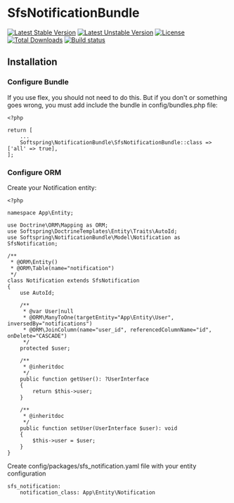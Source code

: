 # SfsNotificationBundle

[![Latest Stable Version](https://poser.pugx.org/softspring/notification-bundle/v/stable.svg)](https://packagist.org/packages/softspring/notification-bundle)
[![Latest Unstable Version](https://poser.pugx.org/softspring/notification-bundle/v/unstable.svg)](https://packagist.org/packages/softspring/notification-bundle)
[![License](https://poser.pugx.org/softspring/notification-bundle/license.svg)](https://packagist.org/packages/softspring/notification-bundle)
[![Total Downloads](https://poser.pugx.org/softspring/notification-bundle/downloads)](https://packagist.org/packages/softspring/notification-bundle)
[![Build status](https://github.com/softspring/notification-bundle/actions/workflows/php.yml/badge.svg?branch=5.0)](https://github.com/softspring/notification-bundle/actions/workflows/php.yml)

## Installation

### Configure Bundle

If you use flex, you should not need to do this. But if you don't or something goes wrong, you must add include
the bundle in config/bundles.php file:

    <?php
    
    return [
        ...
        Softspring\NotificationBundle\SfsNotificationBundle::class => ['all' => true],
    ];

### Configure ORM

Create your Notification entity:

    <?php
    
    namespace App\Entity;
    
    use Doctrine\ORM\Mapping as ORM;
    use Softspring\DoctrineTemplates\Entity\Traits\AutoId;
    use Softspring\NotificationBundle\Model\Notification as SfsNotification;
    
    /**
     * @ORM\Entity()
     * @ORM\Table(name="notification")
     */
    class Notification extends SfsNotification
    {
        use AutoId;
        
        /**
         * @var User|null
         * @ORM\ManyToOne(targetEntity="App\Entity\User", inversedBy="notifications")
         * @ORM\JoinColumn(name="user_id", referencedColumnName="id", onDelete="CASCADE")
         */
        protected $user;
        
        /**
         * @inheritdoc
         */
        public function getUser(): ?UserInterface
        {
            return $this->user;
        }
    
        /**
         * @inheritdoc
         */
        public function setUser(UserInterface $user): void
        {
            $this->user = $user;
        }
    }


Create config/packages/sfs_notification.yaml file with your entity configuration

    sfs_notification:
        notification_class: App\Entity\Notification
